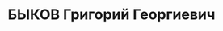 ---
title: БЫКОВ Григорий Георгиевич
description: 'Род. в 1892, Свердловская обл., с. Сухомлинская, русский. Проживал:
  Свердловская обл. Рудоуправление, зам.директора

  Арестован 20.09.1937. Приговор: 28.12.1937 – ВМН. Расстрелян 28.12.1937'
---
